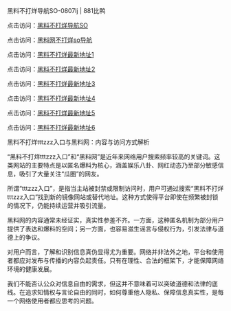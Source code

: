 黑料不打烊导航SO-0807lj | 881比鸭

点击访问：<a href="https://heiliaolvzlu3.pages.dev">黑料不打烊导航SO</a>

点击访问：<a href="https://heiliaoyvnrda.pages.dev">黑料网不打烊so导航</a>

点击访问：<a href="https://heiliaokof3cy.pages.dev">黑料不打烊最新地址1</a>

点击访问：<a href="https://heiliaoryrhyu.pages.dev">黑料不打烊最新地址2</a>

点击访问：<a href="https://heiliaox6jgh3.pages.dev">黑料不打烊最新地址3</a>

点击访问：<a href="https://heiliaoxfe5rb.pages.dev">黑料不打烊最新地址4</a>

点击访问：<a href="https://heiliaoubleqx.pages.dev">黑料不打烊最新地址5</a>

点击访问：<a href="https://heiliao5s28gk.pages.dev">黑料不打烊最新地址6</a>

黑料不打烊tttzzz入口与黑料网：内容与访问方式解析

“黑料不打烊tttzzz入口”和“黑料网”是近年来网络用户搜索频率较高的关键词。这类网站的主要特点是以匿名爆料为核心，涵盖娱乐八卦、网红动态乃至部分敏感信息，吸引了大量关注“瓜圈”的网友。

所谓“tttzzz入口”，是指当主站被封禁或限制访问时，用户可通过搜索“黑料不打烊tttzzz入口”找到新的镜像网站或替代地址。这种方式使得平台即使在频繁被封锁的情况下，仍能持续运营并吸引流量。

黑料网的内容通常未经证实，真实性参差不齐。一方面，这种匿名机制为部分用户提供了表达和爆料的空间；另一方面，也容易滋生谣言与侵权行为，引发法律与道德上的争议。

对用户而言，了解和识别信息真伪显得尤为重要。网络并非法外之地，平台和使用者都应对发布与传播的内容负起责任。只有在理性、合法的框架下，才能保障网络环境的健康发展。

我们不能否认公众对信息自由的需求，但这并不意味着可以突破道德和法律的底线。在追求知情权与言论自由的同时，如何尊重他人隐私、保障信息真实性，是每一个网络使用者都应思考的问题。

